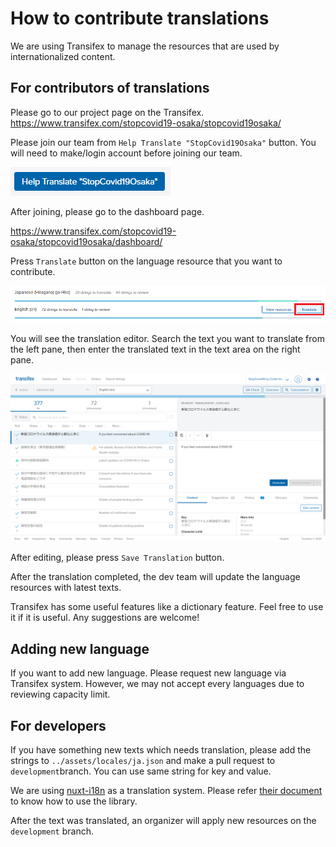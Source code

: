 # How to contribute translations

We are using Transifex to manage the resources that are used by internationalized content.

## For contributors of translations

Please go to our project page on the Transifex.
https://www.transifex.com/stopcovid19-osaka/stopcovid19osaka/

Please join our team from `Help Translate "StopCovid19Osaka"` button. You will need to make/login account before joining our team.

![](./.github/img/translation01.png)

After joining, please go to the dashboard page.

https://www.transifex.com/stopcovid19-osaka/stopcovid19osaka/dashboard/

Press `Translate` button on the language resource that you want to contribute.

![](./.github/img/translation02.png)

You will see the translation editor. Search the text you want to translate from the left pane, then enter the translated text in the text area on the right pane.

![](./.github/img/translation03.png)

After editing, please press `Save Translation` button. 

After the translation completed, the dev team will update the language resources with latest texts.

Transifex has some useful features like a dictionary feature. Feel free to use it if it is useful. Any suggestions are welcome!

## Adding new language

If you want to add new language. Please request new language via Transifex system. However, we may not accept every languages due to reviewing capacity limit.

## For developers

If you have something new texts which needs translation, please add the strings to `../assets/locales/ja.json` and make a pull request to `development`branch. You can use same string for key and value.

We are using [nuxt-i18n](https://github.com/nuxt-community/nuxt-i18n) as a translation system. Please refer [their document](https://nuxtjs.org/examples/i18n/) to know how to use the library.

After the text was translated, an organizer will apply new resources on the `development` branch.